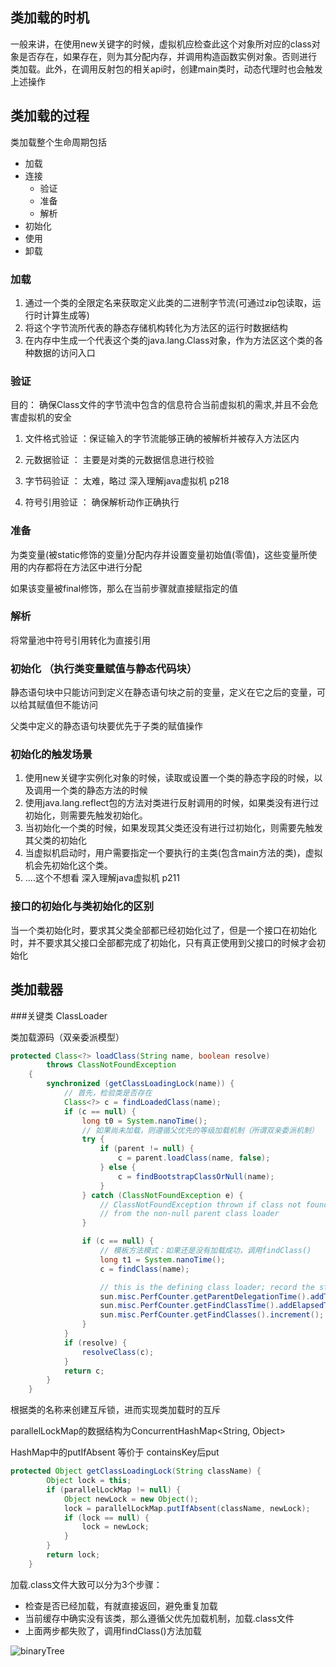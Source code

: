 ## 类加载的时机

一般来讲，在使用new关键字的时候，虚拟机应检查此这个对象所对应的class对象是否存在，如果存在，则为其分配内存，并调用构造函数实例对象。否则进行
类加载。此外，在调用反射包的相关api时，创建main类时，动态代理时也会触发上述操作


##  类加载的过程

类加载整个生命周期包括 

- 加载
- 连接
    - 验证
    - 准备
    - 解析
- 初始化
- 使用
- 卸载

### 加载

1. 通过一个类的全限定名来获取定义此类的二进制字节流(可通过zip包读取，运行时计算生成等)
2. 将这个字节流所代表的静态存储机构转化为方法区的运行时数据结构
3. 在内存中生成一个代表这个类的java.lang.Class对象，作为方法区这个类的各种数据的访问入口

### 验证

目的： 确保Class文件的字节流中包含的信息符合当前虚拟机的需求,并且不会危害虚拟机的安全

1. 文件格式验证 ：保证输入的字节流能够正确的被解析并被存入方法区内

2. 元数据验证 ： 主要是对类的元数据信息进行校验

3. 字节码验证 ： 太难，略过 深入理解java虚拟机 p218

4. 符号引用验证 ： 确保解析动作正确执行

### 准备

为类变量(被static修饰的变量)分配内存并设置变量初始值(零值)，这些变量所使用的内存都将在方法区中进行分配

如果该变量被final修饰，那么在当前步骤就直接赋指定的值

### 解析

将常量池中符号引用转化为直接引用  

### 初始化 （执行类变量赋值与静态代码块）

静态语句块中只能访问到定义在静态语句块之前的变量，定义在它之后的变量，可以给其赋值但不能访问

父类中定义的静态语句块要优先于子类的赋值操作


### 初始化的触发场景

1. 使用new关键字实例化对象的时候，读取或设置一个类的静态字段的时候，以及调用一个类的静态方法的时候
2. 使用java.lang.reflect包的方法对类进行反射调用的时候，如果类没有进行过初始化，则需要先触发初始化。
3. 当初始化一个类的时候，如果发现其父类还没有进行过初始化，则需要先触发其父类的初始化
4. 当虚拟机启动时，用户需要指定一个要执行的主类(包含main方法的类)，虚拟机会先初始化这个类。
5. ....这个不想看 深入理解java虚拟机 p211

### 接口的初始化与类初始化的区别

当一个类初始化时，要求其父类全部都已经初始化过了，但是一个接口在初始化时，并不要求其父接口全部都完成了初始化，只有真正使用到父接口的时候才会初始化



##  类加载器

###关键类 ClassLoader

类加载源码（双亲委派模型）

```java
protected Class<?> loadClass(String name, boolean resolve)
        throws ClassNotFoundException
    {
        synchronized (getClassLoadingLock(name)) {
            // 首先，检验类是否存在
            Class<?> c = findLoadedClass(name);
            if (c == null) {
                long t0 = System.nanoTime();
                // 如果尚未加载，则遵循父优先的等级加载机制（所谓双亲委派机制）
                try {
                    if (parent != null) {
                        c = parent.loadClass(name, false);
                    } else {
                        c = findBootstrapClassOrNull(name);
                    }
                } catch (ClassNotFoundException e) {
                    // ClassNotFoundException thrown if class not found
                    // from the non-null parent class loader
                }

                if (c == null) {
                    // 模板方法模式：如果还是没有加载成功，调用findClass()
                    long t1 = System.nanoTime();
                    c = findClass(name);

                    // this is the defining class loader; record the stats
                    sun.misc.PerfCounter.getParentDelegationTime().addTime(t1 - t0);
                    sun.misc.PerfCounter.getFindClassTime().addElapsedTimeFrom(t1);
                    sun.misc.PerfCounter.getFindClasses().increment();
                }
            }
            if (resolve) {
                resolveClass(c);
            }
            return c;
        }
    }
````

根据类的名称来创建互斥锁，进而实现类加载时的互斥

parallelLockMap的数据结构为ConcurrentHashMap<String, Object>

HashMap中的putIfAbsent 等价于 containsKey后put

```java
protected Object getClassLoadingLock(String className) {
        Object lock = this;
        if (parallelLockMap != null) {
            Object newLock = new Object();
            lock = parallelLockMap.putIfAbsent(className, newLock);
            if (lock == null) {
                lock = newLock;
            }
        }
        return lock;
    }
````

加载.class文件大致可以分为3个步骤：

- 检查是否已经加载，有就直接返回，避免重复加载
- 当前缓存中确实没有该类，那么遵循父优先加载机制，加载.class文件
- 上面两步都失败了，调用findClass()方法加载

![binaryTree](../image/v2-b9d39568c0e3f87a5df6a0cbfe753cda_r.jpg)